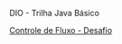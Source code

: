 DIO - Trilha Java Básico

[Controle de Fluxo - Desafio](https://github.com/digitalinnovationone/trilha-java-basico/tree/main/desafios/controle-fluxo)
